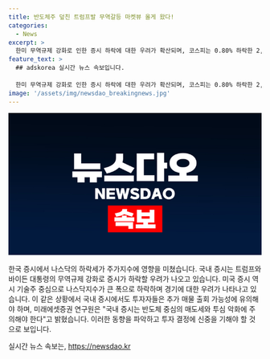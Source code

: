 ```yaml
---
title: 반도체주 덮친 트럼프발 무역갈등 마켓뷰 올게 왔다!
categories:
  - News
excerpt: >
  한미 무역규제 강화로 인한 증시 하락에 대한 우려가 확산되며, 코스피는 0.80% 하락한 2,843.29에 마감했다. 트럼프 전 대통령의 발언으로 삼성전자와 SK하이닉스 등 대형 기술주가 하락한 가운데, 나스닥지수는 2년7개월 만에 최대 낙폭을 기록하며 대형 기술주들이 동반 하락했다. 이에 국내 증시는 트럼프 트레이드 양상 속에서 투심 악화에 주의해야 할 것으로 전문가들은 경고하고 있다.
feature_text: >
  ## adskorea 실시간 뉴스 속보입니다.

  한미 무역규제 강화로 인한 증시 하락에 대한 우려가 확산되며, 코스피는 0.80% 하락한 2,843.29에 마감했다. 트럼프 전 대통령의 발언으로 삼성전자와 SK하이닉스 등 대형 기술주가 하락한 가운데, 나스닥지수는 2년7개월 만에 최대 낙폭을 기록하며 대형 기술주들이 동반 하락했다. 이에 국내 증시는 트럼프 트레이드 양상 속에서 투심 악화에 주의해야 할 것으로 전문가들은 경고하고 있다.
image: '/assets/img/newsdao_breakingnews.jpg'
---
```


<p><img src="/assets/img/newsdao_breakingnews.jpg" alt="adskorea 속보" /></p>

<p>한국 증시에서 나스닥의 하락세가 주가지수에 영향을 미쳤습니다. 국내 증시는 트럼프와 바이든 대통령의 무역규제 강화로 증시가 하락할 우려가 나오고 있습니다. 미국 증시 역시 기술주 중심으로 나스닥지수가 큰 폭으로 하락하며 경기에 대한 우려가 나타나고 있습니다. 이 같은 상황에서 국내 증시에서도 투자자들은 추가 매물 출회 가능성에 유의해야 하며, 미래에셋증권 연구원은 "국내 증시는 반도체 중심의 매도세와 투심 악화에 주의해야 한다"고 밝혔습니다. 이러한 동향을 파악하고 투자 결정에 신중을 기해야 할 것으로 보입니다.</p>
실시간 뉴스 속보는, <a href="https://newsdao.kr" rel="dofollow">https://newsdao.kr</a>


